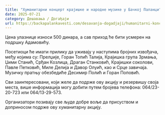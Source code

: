 ```yaml
---
title: "Хуманитарни концерт крајишке и народне музике у Бачкој Паланци"
date: 2025-07-21
category: Дешавања / Догађаји
url: https://backapalankavesti.com/desavanja-dogadjaji/humanitarni-koncert-krajiske-i-narodne-muzike-u-backoj-palanci1/
---
```


Цена улазнице износи 500 динара, а сав приход ће бити усмерен на подршку Адамовићу.

Посетиоци ће имати прилику да уживају у наступима бројних извођача, међу којима су: Прелџије, Горан Топић Талија, Крајишка група Зрмања, Џими Станић, Срђан Козлица, Драган Станковић, Крајишки соколови, Павле Петковић, Миле Делија и Давор Олуић, као и Срце завичаја. Музичку пратњу обезбедиће Десимир Полић и Горан Поповић.

Сви заинтересовани, који желе да подрже ову акцију и резервишу своја места, више информација могу добити путем бројева телефона: 064/23-20-723 или 064/13-29-573.

Организатори позивају све људе добре воље да присуством и доприносом подрже ову хуманитарну акцију.
